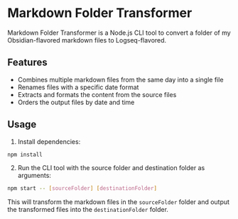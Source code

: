 # Markdown Folder Transformer

Markdown Folder Transformer is a Node.js CLI tool to convert a folder of my Obsidian-flavored markdown files to Logseq-flavored.

## Features

- Combines multiple markdown files from the same day into a single file
- Renames files with a specific date format
- Extracts and formats the content from the source files
- Orders the output files by date and time

## Usage

1. Install dependencies:

```bash
npm install
```

2. Run the CLI tool with the source folder and destination folder as arguments:

```bash
npm start -- [sourceFolder] [destinationFolder]
```

This will transform the markdown files in the `sourceFolder` folder and output the transformed files into the `destinationFolder` folder.
